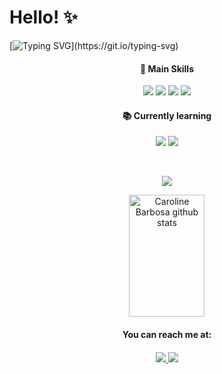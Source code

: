 # Hello! ✨

[![Typing SVG](https://readme-typing-svg.herokuapp.com?font=Fira+Code&weight=600&size=25&duration=3700&pause=900&color=D145C2&center=true&vCenter=true&width=1000&lines=My+name+is+Leticia;I'm+a+software+developer+from+Brazil;And+I+love+to+explore+new+things!)](https://git.io/typing-svg)


<h4 align="center">🧩 Main Skills</h4>

<p align="center">
  <img src="https://img.shields.io/badge/PHP-777BB4?style=for-the-badge&logo=php&logoColor=white"/>
  <img src="https://img.shields.io/badge/Node.js-43853D?style=for-the-badge&logo=node.js&logoColor=white"/>
  <img src="https://img.shields.io/badge/Laravel-FF2D20?style=for-the-badge&logo=laravel&logoColor=white"/>
  <img src="https://img.shields.io/badge/JavaScript-323330?style=for-the-badge&logo=javascript&logoColor=F7DF1E"/>
</p>

<h4 align="center">📚 Currently learning</h4>

<p align="center">
  <img src="https://img.shields.io/badge/React-20232A?style=for-the-badge&logo=react&logoColor=61DAFB"/>
  <img src="https://img.shields.io/badge/TypeScript-007ACC?style=for-the-badge&logo=typescript&logoColor=white"/>
</p>

<br/>

<p align="center">
  <img src="https://github-profile-trophy.vercel.app/?username=leticiaribeiro7&theme=dracula&row=2&no-bg=true&column=3&margin-w=15&margin-h=15" />
</p>

<div align="center">  
    <img width="49%" height="195px" src="https://github-readme-stats.vercel.app/api?username=leticiaribeiro7&show_icons=true&count_private=true&hide_border=true&title_color=ff91a4&icon_color=ff91a4&text_color=c9d1d9&bg_color=0d1117" alt="Caroline Barbosa github stats" />
</div>

<h4 align="center">
  <strong>You can reach me at:<strong>
<h4>

<p align="center">
  <a href="https://www.linkedin.com/in/leticia-trs" target="_blank">
    <img src="https://img.shields.io/badge/LinkedIn-0077B5?style=for-the-badge&logo=linkedin&logoColor=white"/>        
  </a>
  <a href="mailto:letsribeiro2@gmail.com" target="_blank">
    <img src="https://img.shields.io/badge/Gmail-D14836?style=for-the-badge&logo=gmail&logoColor=white"/>        
  </a>
</p>
